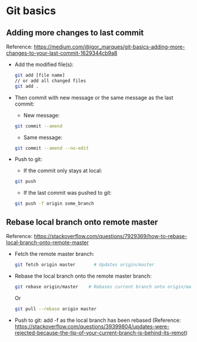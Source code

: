 # Git basics

## Adding more changes to last commit

Reference: https://medium.com/@igor_marques/git-basics-adding-more-changes-to-your-last-commit-1629344cb9a8

- Add the modified file(s):

  ```bash
  git add [file name]
  // or add all changed files
  git add .
  ```

- Then commit with new message or the same message as the last commit:

  - New message:

  ```bash
  git commit --amend
  ```

  - Same message:

  ```bash
  git commit --amend --no-edit
  ```

- Push to git:
  - If the commit only stays at local:
  ```bash
  git push
  ```
  - If the last commit was pushed to git:
  ```bash
  git push -f origin some_branch
  ```

## Rebase local branch onto remote master

Reference: https://stackoverflow.com/questions/7929369/how-to-rebase-local-branch-onto-remote-master

- Fetch the remote master branch:
  ```bash
  git fetch origin master		# Updates origin/master
  ```
- Rebase the local branch onto the remote master branch:
  ```bash
  git rebase origin/master    # Rebases current branch onto origin/master
  ```
  Or
  ```bash
  git pull --rebase origin master
  ```
- Push to git: add -f as the local branch has been rebased
  (Reference: https://stackoverflow.com/questions/39399804/updates-were-rejected-because-the-tip-of-your-current-branch-is-behind-its-remot)
